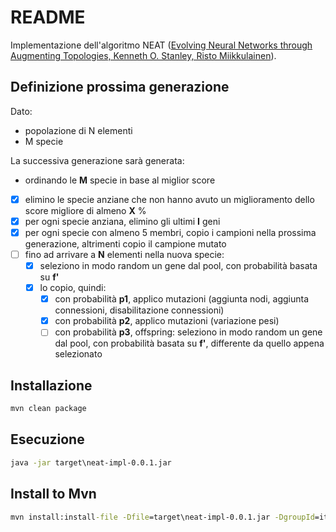 # README

Implementazione dell'algoritmo NEAT ([Evolving Neural Networks through Augmenting Topologies, Kenneth O. Stanley, Risto Miikkulainen](http://nn.cs.utexas.edu/downloads/papers/stanley.ec02.pdf)).

## Definizione prossima generazione

Dato:

- popolazione di N elementi
- M specie

La successiva generazione sarà generata:

- ordinando le __M__ specie in base al miglior score
- [x] elimino le specie anziane che non hanno avuto un miglioramento dello score migliore di almeno __X__ %
- [x] per ogni specie anziana, elimino gli ultimi __I__ geni
- [x] per ogni specie con almeno 5 membri, copio i campioni nella prossima generazione, altrimenti copio il campione mutato
- [ ] fino ad arrivare a __N__ elementi nella nuova specie:
  - [x] seleziono in modo random un gene dal pool, con probabilità basata su __f'__
  - [x] lo copio, quindi:
    - [x] con probabilità __p1__, applico mutazioni (aggiunta nodi, aggiunta connessioni, disabilitazione connessioni)
    - [x] con probabilità __p2__, applico mutazioni (variazione pesi)
    - [ ] con probabilità __p3__, offspring: seleziono in modo random un gene dal pool, con probabilità basata su __f'__, differente da quello appena selezionato

## Installazione

```cmd
mvn clean package
```

## Esecuzione

```cmd
java -jar target\neat-impl-0.0.1.jar
```

## Install to Mvn

```cmd
mvn install:install-file -Dfile=target\neat-impl-0.0.1.jar -DgroupId=it.vitalegi -DartifactId=neat-impl -Dversion=0.0.1 -Dpackaging=jar
```